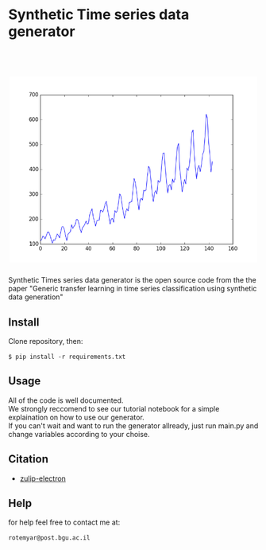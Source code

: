 # Synthetic Time series data generator
<h1 align="center">
  <br>
  <img src="https://github.com/YR234/SyntheticTSDataGenerator/blob/master/pictures/synthetic.png" alt="Synthetic" width="500">
</h1>
Synthetic Times series data generator is the open source code from the the paper "Generic transfer learning in time series classification using synthetic data generation"

## Install
Clone repository, then:
```
$ pip install -r requirements.txt
```
## Usage
All of the code is well documented. </br>
We strongly reccomend to see our tutorial notebook for a simple explaination on how to use our generator.</br>
If you can't wait and want to run the generator allready, just run main.py and change variables according to your choise.

## Citation
- [zulip-electron](https://github.com/zulip/zulip-electron)

## Help
for help feel free to contact me at:
```
rotemyar@post.bgu.ac.il
```
